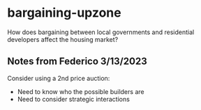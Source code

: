 # bargaining-upzone
How does bargaining between local governments and residential developers affect the housing market?

## Notes from Federico 3/13/2023
Consider using a 2nd price auction:
- Need to know who the possible builders are
- Need to consider strategic interactions
